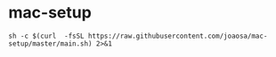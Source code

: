 # mac-setup

`sh -c $(curl  -fsSL https://raw.githubusercontent.com/joaosa/mac-setup/master/main.sh) 2>&1`
